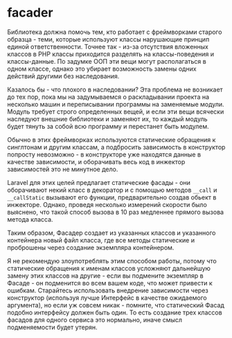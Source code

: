 # facader

Библиотека должна помочь тем, кто работает с фреймворками старого образца - теми, которые используют классы нарушающие принцип единой ответственности. Точнее так - из-за отсутствия вложенных классов в PHP классы приходится разделять на классы-поведения и классы-данные. По задумке ООП эти вещи могут располагаться в одном классе, однако это убирает возможность замены одних действий другими без наследования.

Казалось бы - что плохого в наследовании? Эта проблема не возникает до тех пор, пока мы на задумываемся о раскладывании проекта на несколько машин и переписывании программы на заменяемые модули. Модуль требует строго определенных вещей, и если эти вещи всячески наследуют внешние библиотеки и заменяют их, то каждый модуль будет тянуть за собой всю программу и перестанет быть модулем.

Обычно в этих фреймворках используются статические обращения к синглтонам и другим классам, а подбросить зависимость в конструктор попросту невозможно - в конструкторе уже находятся данные в качестве зависимости, и оборачивать весь код в инжектор зависимостей это не минутное дело.

Laravel для этих целей предлагает статические фасады - они оборачивают некий класс в декоратор и с помощью методов `__call` и `__callStatic` вызывают его функции, предварительно создав обьект в инжекторе. Однако, проведя несколько измерений скорости было выяснено, что такой способ вызова в 10 раз медленнее прямого вызова метода класса.

Таким образом, Фасадер создает из указанных классов и указанного контейнера новый файл класса, где все методы статические и проброшены через создание экземпляра контейнером.

Я не рекомендую злоупотреблять этим способом работы, потому что статические обращения к именам классов усложняют дальнейшую замену этих классов на другие - если вы подмените экземпляр в Фасаде - он подменится во всем вашем коде, что может привести к ошибкам. Старайтесь использовать внедрение зависимости через конструктор (используя лучше Интерфейс в качестве ожидаемого аргумента), но если уж совсем никак - помните, что статический Фасад подобно интерфейсу должен быть один. То есть создание трех классов фасадов для одного сервиса это нормально, иначе смысл подменяемости будет утерян.
